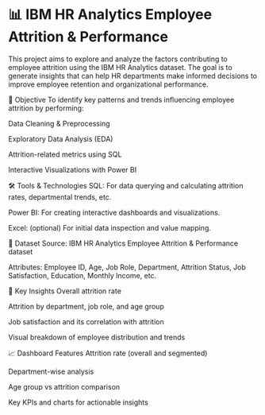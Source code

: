 # 📊 IBM HR Analytics Employee Attrition & Performance

This project aims to explore and analyze the factors contributing to employee attrition using the IBM HR Analytics dataset. The goal is to generate insights that can help HR departments make informed decisions to improve employee retention and organizational performance.

🧠 Objective
To identify key patterns and trends influencing employee attrition by performing:

Data Cleaning & Preprocessing

Exploratory Data Analysis (EDA)

Attrition-related metrics using SQL

Interactive Visualizations with Power BI

🛠 Tools & Technologies
SQL: For data querying and calculating attrition rates, departmental trends, etc.

Power BI: For creating interactive dashboards and visualizations.

Excel: (optional) For initial data inspection and value mapping.

📁 Dataset
Source: IBM HR Analytics Employee Attrition & Performance dataset

Attributes: Employee ID, Age, Job Role, Department, Attrition Status, Job Satisfaction, Education, Monthly Income, etc.

📌 Key Insights
Overall attrition rate

Attrition by department, job role, and age group

Job satisfaction and its correlation with attrition

Visual breakdown of employee distribution and trends

📈 Dashboard Features
Attrition rate (overall and segmented)

Department-wise analysis

Age group vs attrition comparison

Key KPIs and charts for actionable insights
